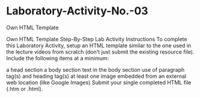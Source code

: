 # Laboratory-Activity-No.-03
Own HTML Template


Own HTML Template
Step-By-Step Lab Activity Instructions
To complete this Laboratory Activity, setup an HTML template similar to the one used in the lecture videos from scratch (don't just submit the existing resource file). Include the following items at a minimum:

a head section
a body section
text in the body section
use of paragraph tag(s) and heading tag(s)
at least one image embedded from an external web location (like Google Images)
Submit your single completed HTML file (.htm or .html).
